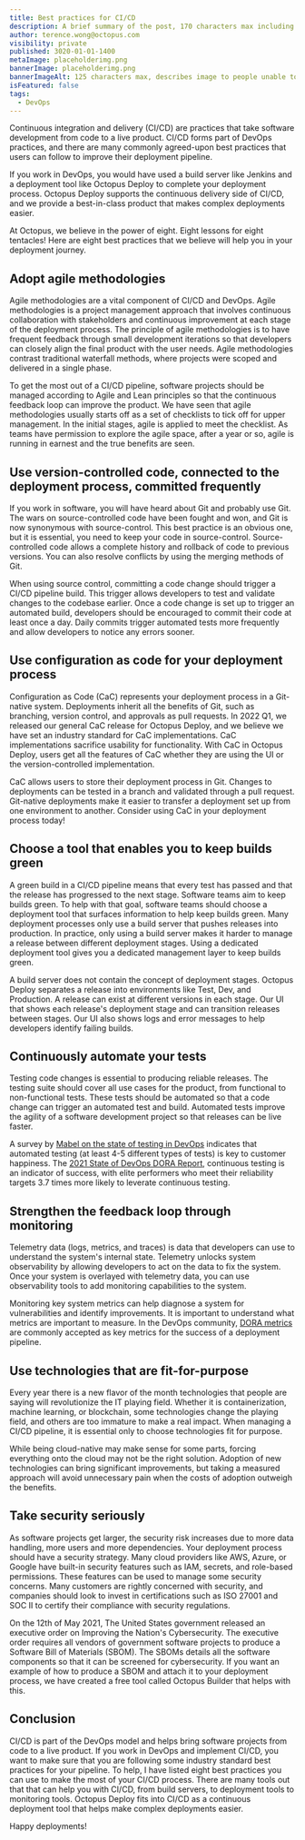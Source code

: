 ```yaml
---
title: Best practices for CI/CD
description: A brief summary of the post, 170 characters max including spaces.
author: terence.wong@octopus.com
visibility: private
published: 3020-01-01-1400
metaImage: placeholderimg.png
bannerImage: placeholderimg.png
bannerImageAlt: 125 characters max, describes image to people unable to see it.
isFeatured: false
tags:
  - DevOps
---
```


<!-- see https://github.com/OctopusDeploy/blog/blob/master/tags.txt for a comprehensive list of tags -->

Continuous integration and delivery (CI/CD) are practices that take software development from code to a live product. CI/CD forms part of DevOps practices, and there are many commonly agreed-upon best practices that users can follow to improve their deployment pipeline. 

If you work in DevOps, you would have used a build server like Jenkins and a deployment tool like Octopus Deploy to complete your deployment process. Octopus Deploy supports the continuous delivery side of CI/CD, and we provide a best-in-class product that makes complex deployments easier. 

At Octopus, we believe in the power of eight. Eight lessons for eight tentacles! Here are eight best practices that we believe will help you in your deployment journey.

## Adopt agile methodologies

Agile methodologies are a vital component of CI/CD and DevOps. Agile methodologies is a project management approach that involves continuous collaboration with stakeholders and continuous improvement at each stage of the deployment process. The principle of agile methodologies is to have frequent feedback through small development iterations so that developers can closely align the final product with the user needs. Agile methodologies contrast traditional waterfall methods, where projects were scoped and delivered in a single phase.

To get the most out of a CI/CD pipeline, software projects should be managed according to Agile and Lean principles so that the continuous feedback loop can improve the product. We have seen that agile methodologies usually starts off as a set of checklists to tick off for upper management. In the initial stages, agile is applied to meet the checklist. As teams have permission to explore the agile space, after a year or so, agile is running in earnest and the true benefits are seen.

## Use version-controlled code, connected to the deployment process, committed frequently

If you work in software, you will have heard about Git and probably use Git. The wars on source-controlled code have been fought and won, and Git is now synonymous with source-control. This best practice is an obvious one, but it is essential, you need to keep your code in source-control. Source-controlled code allows a complete history and rollback of code to previous versions. You can also resolve conflicts by using the merging methods of Git.

When using source control, committing a code change should trigger a CI/CD pipeline build. This trigger allows developers to test and validate changes to the codebase earlier. Once a code change is set up to trigger an automated build,  developers should be encouraged to commit their code at least once a day. Daily commits trigger automated tests more frequently and allow developers to notice any errors sooner.


## Use configuration as code for your deployment process

Configuration as Code (CaC) represents your deployment process in a Git-native system. Deployments inherit all the benefits of Git, such as branching, version control, and approvals as pull requests. In 2022 Q1, we released our general CaC release for Octopus Deploy, and we believe we have set an industry standard for CaC implementations. CaC implementations sacrifice usability for functionality. With CaC in Octopus Deploy, users get all the features of CaC whether they are using the UI or the version-controlled implementation.

CaC allows users to store their deployment process in Git. Changes to deployments can be tested in a branch and validated through a pull request. Git-native deployments make it easier to transfer a deployment set up from one environment to another. Consider using CaC in your deployment process today!

## Choose a tool that enables you to keep builds green

A green build in a CI/CD pipeline means that every test has passed and that the release has progressed to the next stage. Software teams aim to keep builds green. To help with that goal, software teams should choose a deployment tool that surfaces information to help keep builds green. Many deployment processes only use a build server that pushes releases into production. In practice, only using a build server makes it harder to manage a release between different deployment stages. Using a dedicated deployment tool gives you a dedicated management layer to keep builds green.

A build server does not contain the concept of deployment stages. Octopus Deploy separates a release into environments like Test, Dev, and Production. A release can exist at different versions in each stage. Our UI that shows each release's deployment stage and can transition releases between stages.  Our UI also shows logs and error messages to help developers identify failing builds.

## Continuously automate your tests

Testing code changes is essential to producing reliable releases. The testing suite should cover all use cases for the product, from functional to non-functional tests. These tests should be automated so that a code change can trigger an automated test and build. Automated tests improve the agility of a software development project so that releases can be live faster.

A survey by [Mabel on the state of testing in DevOps](https://www.dropbox.com/s/nnagymzdcnoswc6/Benchmark-Report-State-of-Testing-in-DevOps.pdf?dl=0) indicates that automated testing (at least 4-5 different types of tests) is key to customer happiness. The [2021 State of DevOps DORA Report](https://www.dropbox.com/s/xycst8qsxnpsieu/state-of-devops-2021.pdf?dl=0), continuous testing is an indicator of success, with elite performers who meet their reliability targets 3.7 times more likely to leverate continuous testing.

## Strengthen the feedback loop through monitoring

Telemetry data (logs, metrics, and traces) is data that developers can use to understand the system's internal state. Telemetry unlocks system observability by allowing developers to act on the data to fix the system. Once your system is overlayed with telemetry data, you can use observability tools to add monitoring capabilities to the system.

Monitoring key system metrics can help diagnose a system for vulnerabilities and identify improvements. It is important to understand what metrics are important to measure. In the DevOps community, [DORA metrics](https://cloud.google.com/blog/products/devops-sre/using-the-four-keys-to-measure-your-devops-performance) are commonly accepted as key metrics for the success of a deployment pipeline.

## Use technologies that are fit-for-purpose

Every year there is a new flavor of the month technologies that people are saying will revolutionize the IT playing field. Whether it is containerization, machine learning, or blockchain, some technologies change the playing field, and others are too immature to make a real impact. When managing a CI/CD pipeline, it is essential only to choose technologies fit for purpose. 

While being cloud-native may make sense for some parts, forcing everything onto the cloud may not be the right solution. Adoption of new technologies can bring significant improvements, but taking a measured approach will avoid unnecessary pain when the costs of adoption outweigh the benefits.

## Take security seriously

As software projects get larger, the security risk increases due to more data handling, more users and more dependencies. Your deployment process should have a security strategy.  Many cloud providers like AWS, Azure, or Google have built-in security features such as IAM, secrets, and role-based permissions. These features can be used to manage some security concerns. Many customers are rightly concerned with security, and companies should look to invest in certifications such as ISO 27001 and SOC II to certify their compliance with security regulations.

On the 12th of May 2021, The United States government released an executive order on Improving the Nation's Cybersecurity. The executive order requires all vendors of government software projects to produce a Software Bill of Materials (SBOM). The SBOMs details all the software components so that it can be screened for cybersecurity. If you want an example of how to produce a SBOM and attach it to your deployment process, we have created a free tool called Octopus Builder that helps with this.

## Conclusion

CI/CD is part of the DevOps model and helps bring software projects from code to a live product. If you work in DevOps and implement CI/CD, you want to make sure that you are following some industry standard best practices for your pipeline. To help, I have listed eight best practices you can use to make the most of your CI/CD process. There are many tools out that that can help you with CI/CD, from build servers, to deployment tools to monitoring tools. Octopus Deploy fits into CI/CD as a continuous deployment tool that helps make complex deployments easier.

Happy deployments!
